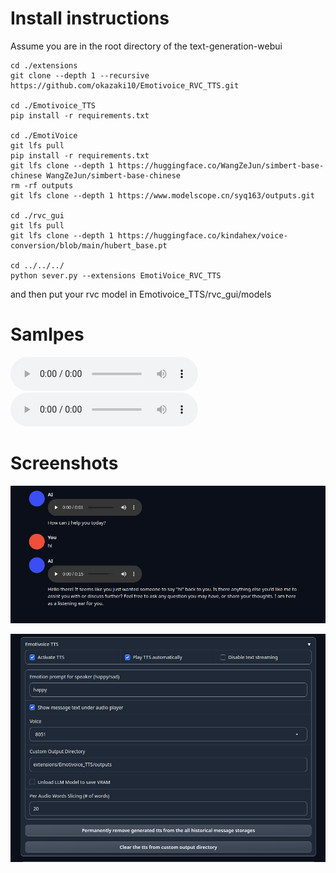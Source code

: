 
# Install instructions

Assume you are in the root directory of the text-generation-webui

```
cd ./extensions
git clone --depth 1 --recursive https://github.com/okazaki10/Emotivoice_RVC_TTS.git

cd ./Emotivoice_TTS
pip install -r requirements.txt

cd ./EmotiVoice
git lfs pull
pip install -r requirements.txt
git lfs clone --depth 1 https://huggingface.co/WangZeJun/simbert-base-chinese WangZeJun/simbert-base-chinese
rm -rf outputs
git lfs clone --depth 1 https://www.modelscope.cn/syq163/outputs.git

cd ./rvc_gui
git lfs pull
git lfs clone --depth 1 https://huggingface.co/kindahex/voice-conversion/blob/main/hubert_base.pt

cd ../../../
python sever.py --extensions EmotiVoice_RVC_TTS
```

and then put your rvc model in Emotivoice_TTS/rvc_gui/models

# Samlpes


<audio controls>
  <source src="./assets/test_1702656939.wav" type="audio/mpeg">
  Your browser does not support the audio element.
</audio>

<audio controls>
  <source src="./assets/test_1702657710.wav" type="audio/mpeg">
  Your browser does not support the audio element.
</audio>

# Screenshots

![img](./assets/emtoivoce.png)



![img](./assets/emtoivoce2.png)
